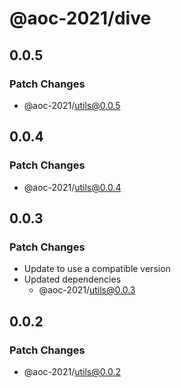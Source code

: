 # @aoc-2021/dive

## 0.0.5

### Patch Changes

- @aoc-2021/utils@0.0.5

## 0.0.4

### Patch Changes

- @aoc-2021/utils@0.0.4

## 0.0.3

### Patch Changes

- Update to use a compatible version
- Updated dependencies
  - @aoc-2021/utils@0.0.3

## 0.0.2

### Patch Changes

- @aoc-2021/utils@0.0.2
